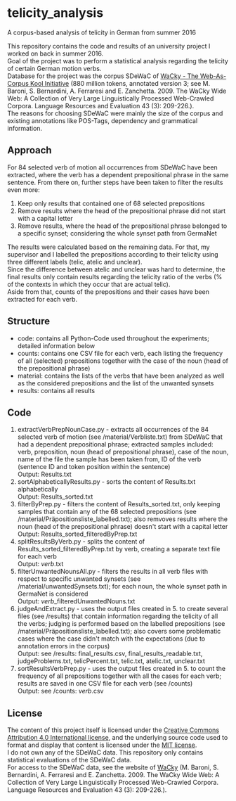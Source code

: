 # telicity_analysis
A corpus-based analysis of telicity in German from summer 2016

This repository contains the code and results of an university project I worked on back in summer 2016.  
Goal of the project was to perform a statistical analysis regarding the telicity of certain German motion verbs.  
Database for the project was the corpus SDeWaC of [WaCky - The Web-As-Corpus Kool Initiative](https://wacky.sslmit.unibo.it/doku.php) (880 million tokens, annotated version 3; see M. Baroni, S. Bernardini, A. Ferraresi and E. Zanchetta. 2009. The WaCky Wide Web: A Collection of Very Large Linguistically Processed Web-Crawled Corpora. Language Resources and Evaluation 43 (3): 209-226.).  
The reasons for choosing SDeWaC were mainly the size of the corpus and existing annotations like POS-Tags, dependency and grammatical information.

## Approach
For 84 selected verb of motion all occurrences from SDeWaC have been extracted, where the verb has a dependent prepositional phrase in the same sentence. From there on, further steps have been taken to filter the results even more:
1. Keep only results that contained one of 68 selected prepositions
2. Remove results where the head of the prepositional phrase did not start with a capital letter
3. Remove results, where the head of the prepositional phrase belonged to a specific synset; considering the whole synset path from GermaNet

The results were calculated based on the remaining data. For that, my supervisor and I labelled the prepositions according to their telicity using three different labels (telic, atelic and unclear).  
Since the difference between atelic and unclear was hard to determine, the final results only contain results regarding the telicity ratio of the verbs (% of the contexts in which they occur that are actual telic).  
Aside from that, counts of the prepositions and their cases have been extracted for each verb.

## Structure
* code: contains all Python-Code used throughout the experiments; detailed information below
* counts: contains one CSV file for each verb, each listing the frequency of all (selected) prepositions together with the case of the noun (head of the prepositional phrase)
* material: contains the lists of the verbs that have been analyzed as well as the considered prepositions and the list of the unwanted synsets
* results: contains all results

## Code
1. extractVerbPrepNounCase.py - extracts all occurrences of the 84 selected verb of motion (see /material/Verbliste.txt) from SDeWaC that had a dependent prepositional phrase; extracted samples included: verb, preposition, noun (head of prepositional phrase), case of the noun, name of the file the sample has been taken from, ID of the verb (sentence ID and token position within the sentence)  
Output: Results.txt
2. sortAlphabeticallyResults.py - sorts the content of Results.txt alphabetically  
Output: Results\_sorted.txt
3. filterByPrep.py - filters the content of Results_sorted.txt, only keeping samples that contain any of the 68 selected prepositions (see /material/Präpositionsliste_labelled.txt); also remvoves results where the noun (head of the prepositional phrase) doesn't start with a capital letter  
Output: Results\_sorted\_filteredByPrep.txt
4. splitResultsByVerb.py - splits the content of Results_sorted_filteredByPrep.txt by verb, creating a separate text file for each verb  
Output: *verb*.txt
5. filterUnwantedNounsAll.py - filters the results in all verb files with respect to specific unwanted synsets (see /material/unwantedSynsets.txt); for each noun, the whole synset path in GermaNet is considered  
Output: *verb*\_filteredUnwantedNouns.txt
6. judgeAndExtract.py - uses the output files created in 5. to create several files (see /results) that contain information regarding the telicity of all the verbs; judging is performed based on the labelled prepositions (see /material/Präpositionsliste_labelled.txt); also covers some problematic cases where the case didn't match with the expectations (due to annotation errors in the corpus)  
Output: see /results: final\_results.csv, final\_results\_readable.txt, judgeProblems.txt, telicPercent.txt, telic.txt, atelic.txt, unclear.txt
7. sortResultsVerbPrep.py - uses the output files created in 5. to count the frequency of all prepositions together with all the cases for each verb; results are saved in one CSV file for each verb (see /counts)  
Output: see /counts: *verb*.csv

## License
The content of this project itself is licensed under the [Creative Commons Attribution 4.0 International license](https://creativecommons.org/licenses/by/4.0/), and the underlying source code used to format and display that content is licensed under the [MIT license](https://github.com/inlpi/telicity_analysis/blob/master/LICENSE.md).  
I do not own any of the SDeWaC data. This repository only contains statistical evaluations of the SDeWaC data.  
For access to the SDeWaC data, see the website of [WaCky](https://wacky.sslmit.unibo.it/doku.php) (M. Baroni, S. Bernardini, A. Ferraresi and E. Zanchetta. 2009. The WaCky Wide Web: A Collection of Very Large Linguistically Processed Web-Crawled Corpora. Language Resources and Evaluation 43 (3): 209-226.).

